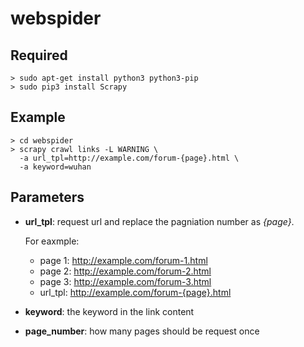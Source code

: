 # webspider

## Required 
```
> sudo apt-get install python3 python3-pip
> sudo pip3 install Scrapy
```

## Example
```
> cd webspider
> scrapy crawl links -L WARNING \
  -a url_tpl=http://example.com/forum-{page}.html \
  -a keyword=wuhan
```

## Parameters
- **url_tpl**:
    request url and replace the pagniation number as *{page}*.
    
    For eaxmple: 
    - page 1: http://example.com/forum-1.html
    - page 2: http://example.com/forum-2.html
    - page 3: http://example.com/forum-3.html
    - url_tpl: http://example.com/forum-{page}.html

- **keyword**:
    the keyword in the link content

- **page_number**:
    how many pages should be request once
